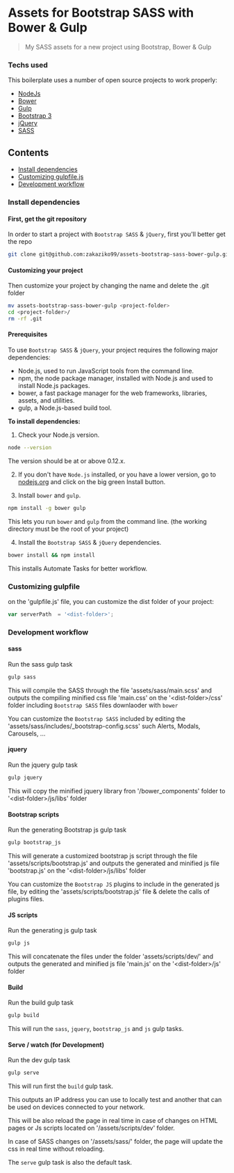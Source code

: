 # Assets for Bootstrap SASS with Bower & Gulp

> My SASS assets for a new project using Bootstrap, Bower & Gulp

### Techs used
This boilerplate uses a number of open source projects to work properly:

  * [NodeJs](https://nodejs.org/)
  * [Bower](http://bower.io/)
  * [Gulp](http://gulpjs.com/)
  * [Bootstrap 3](http://getbootstrap.com/)
  * [jQuery](https://jquery.com/)
  * [SASS](http://sass-lang.com/)

## Contents
* [Install dependencies](#install-dependencies)
* [Customizing gulpfile.js](#customizing-gulpfile)
* [Development workflow](#development-workflow)

### Install dependencies

#### First, get the git repository

In order to start a project with `Bootstrap SASS` & `jQuery`, first you'll better get the repo

```sh
git clone git@github.com:zakaziko99/assets-bootstrap-sass-bower-gulp.git
```

#### Customizing your project

Then customize your project by changing the name and delete the .git folder

```sh
mv assets-bootstrap-sass-bower-gulp <project-folder>
cd <project-folder>/
rm -rf .git
```
#### Prerequisites

To use `Bootstrap SASS` & `jQuery`, your project requires the following major dependencies:

- Node.js, used to run JavaScript tools from the command line.
- npm, the node package manager, installed with Node.js and used to install Node.js packages.
- bower, a fast package manager for the web frameworks, libraries, assets, and utilities.
- gulp, a Node.js-based build tool.

**To install dependencies:**

1)  Check your Node.js version.

```sh
node --version
```

The version should be at or above 0.12.x.

2)  If you don't have `Node.js` installed, or you have a lower version, go to [nodejs.org](https://nodejs.org) and click on the big green Install button.

3)  Install `bower` and `gulp`.

```sh
npm install -g bower gulp
```

This lets you run `bower` and `gulp` from the command line. (the working directory must be the root of your project)

4) Install the `Bootstrap SASS` & `jQuery` dependencies.

```sh
bower install && npm install
```

This installs Automate Tasks for better workflow.

### Customizing gulpfile

on the 'gulpfile.js' file, you can customize the dist folder of your project:

```js
var serverPath  = '<dist-folder>';
```

### Development workflow

#### sass

Run the sass gulp task

```sh
gulp sass
```

This will compile the SASS through the file 'assets/sass/main.scss' and outputs the compiling minified css file 'main.css' on the '&lt;dist-folder&gt;/css' folder including `Bootstrap SASS` files downlaoder with `bower`

You can customize the `Bootstrap SASS` included by editing the 'assets/sass/includes/_bootstrap-config.scss' such Alerts, Modals, Carousels, ...

#### jquery

Run the jquery gulp task

```sh
gulp jquery
```

This will copy the minified jquery library fron '/bower_components' folder to '&lt;dist-folder&gt;/js/libs' folder

#### Bootstrap scripts

Run the generating Bootstrap js gulp task

```sh
gulp bootstrap_js
```

This will generate a customized bootstrap js script through the file 'assets/scripts/bootstrap.js' and outputs the generated and minified js file 'bootstrap.js' on the '&lt;dist-folder&gt;/js/libs' folder

You can customize the `Bootstrap JS` plugins to include in the generated js file, by editing the 'assets/scripts/bootstrap.js' file & delete the calls of plugins files.

#### JS scripts

Run the generating js gulp task

```sh
gulp js
```

This will concatenate the files under the folder 'assets/scripts/dev/' and outputs the generated and minified js file 'main.js' on the '&lt;dist-folder&gt;/js' folder

#### Build

Run the build gulp task

```sh
gulp build
```

This will run the `sass`, `jquery`, `bootstrap_js` and `js` gulp tasks.

#### Serve / watch (for Development)

Run the dev gulp task

```sh
gulp serve
```

This will run first the `build` gulp task.

This outputs an IP address you can use to locally test and another that can be used on devices connected to your network.

This will be also reload the page in real time in case of changes on HTML pages or Js scripts located on '/assets/scripts/dev' folder.

In case of SASS changes on '/assets/sass/' folder, the page will update the css in real time without reloading.

The `serve` gulp task is also the default task.
